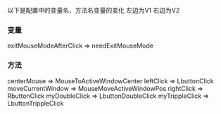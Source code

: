 以下是配置中的变量名、方法名变量的变化
左边为V1 右边为V2

### 变量
exitMouseModeAfterClick => needExitMouseMode


### 方法
centerMouse => MouseToActiveWindowCenter
leftClick => LbuttonClick
moveCurrentWindow => MouseMoveActiveWindowPos
rightClick => RbuttonClick
myDoubleClick => LbuttonDoubleClick
myTrippleClick => LbuttonTrippleClick